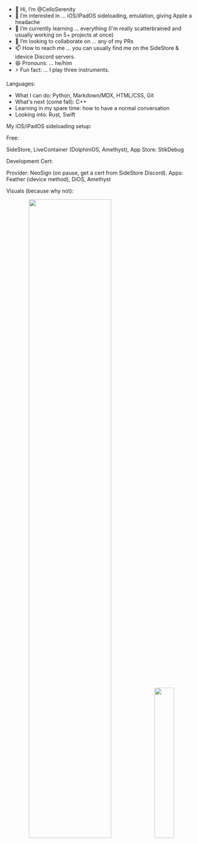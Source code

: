 - 👋 Hi, I’m @CelloSerenity
- 👀 I’m interested in ... iOS/iPadOS sideloading, emulation, giving Apple a headache
- 🌱 I’m currently learning ... everything (I'm really scatterbrained and usually working on 5+ projects at once)
- 💞️ I’m looking to collaborate on ... any of my PRs
- 📫 How to reach me ... you can usually find me on the SideStore & idevice Discord servers.
- 😄 Pronouns: ... he/him
- ⚡ Fun fact: ... I play three instruments.

Languages:
- What I can do: Python, Markdown/MDX, HTML/CSS, Git
- What's next (come fall): C++
- Learning in my spare time: how to have a normal conversation
- Looking into: Rust, Swift

My iOS/iPadOS sideloading setup:

Free:

SideStore, LiveContainer (DolphiniOS, Amethyst), App Store: StikDebug

Development Cert:

Provider: NeoSign (on pause, get a cert from SideStore Discord). Apps: Feather (idevice method), DiOS, Amethyst

Visuals (because why not):
<div align="center">
  <picture>
    <source media="(prefers-color-scheme: light)" srcset="http://github-profile-summary-cards.vercel.app/api/cards/profile-details?username=CelloSerenity&theme=github" />
    <img src="http://github-profile-summary-cards.vercel.app/api/cards/profile-details?username=CelloSerenity&theme=github" width="66%" />
  </picture>
  
  <picture>
    <source media="(prefers-color-scheme: light)" srcset="http://github-profile-summary-cards.vercel.app/api/cards/most-commit-language?username=CelloSerenity&theme=github" />
    <img src="http://github-profile-summary-cards.vercel.app/api/cards/most-commit-language?username=CelloSerenity&theme=github" width="32%" />
  </picture>
</div>
